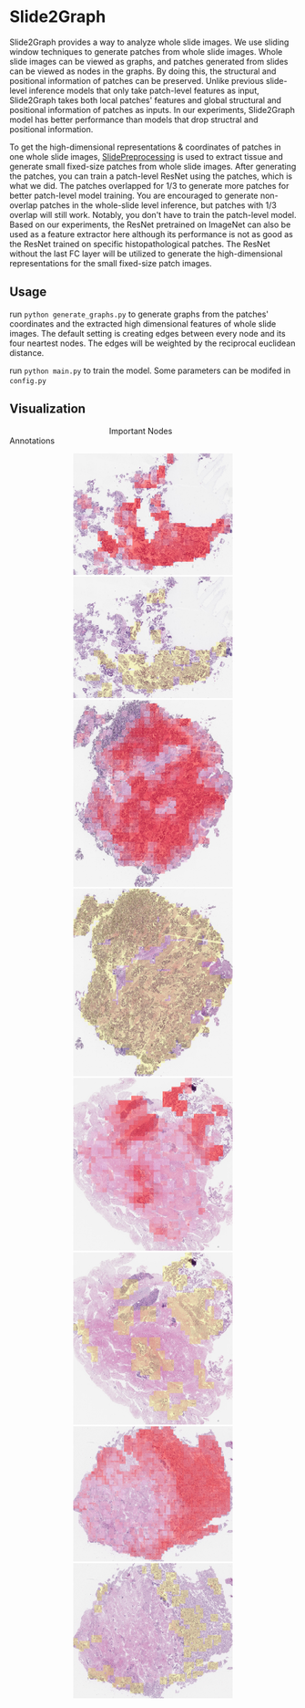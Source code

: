 # Slide2Graph
Slide2Graph provides a way to analyze whole slide images. We use sliding window techniques to generate patches from whole slide images. Whole slide images can be viewed as graphs, and patches generated from slides can be viewed as nodes in the graphs. By doing this, the structural and positional information of patches can be preserved. Unlike previous slide-level inference models that only take patch-level features as input, Slide2Graph takes both local patches' features and global structural and positional information of patches as inputs. In our experiments, Slide2Graph model has better performance than models that drop structral and positional information.

To get the high-dimensional representations & coordinates of patches in one whole slide images, [SlidePreprocessing](https://github.com/BMIRDS/SlidePreprocessing) is used to extract tissue and generate small fixed-size patches from whole slide images. After generating the patches, you can train a patch-level ResNet using the patches, which is what we did. The patches overlapped for 1/3 to generate more patches for better patch-level model training. You are encouraged to generate non-overlap patches in the whole-slide level inference, but patches with 1/3 overlap will still work. Notably, you don't have to train the patch-level model. Based on our experiments, the ResNet pretrained on ImageNet can also be used as a feature extractor here although its performance is not as good as the ResNet trained on specific histopathological patches.
The ResNet without the last FC layer will be utilized to generate the high-dimensional representations for the small fixed-size patch images. 


## Usage
run `python generate_graphs.py` to generate graphs from the patches' coordinates and the extracted high dimensional features of whole slide images. The default setting is creating edges between every node and its four neartest nodes. The edges will be weighted by the reciprocal euclidean distance.

run `python main.py` to train the model. Some parameters can be modifed in `config.py`


## Visualization
&ensp;&ensp;&ensp;&ensp;&ensp;&ensp;&ensp;&ensp;&ensp;&ensp;&ensp;&ensp;&ensp;&ensp;&ensp;&ensp;&ensp;&ensp;&ensp;&ensp;&ensp;&ensp;&ensp;&ensp;&ensp;Important Nodes  &ensp;&ensp;&ensp;&ensp;&ensp;&ensp;&ensp;&ensp;&ensp;&ensp;&ensp;&ensp;&ensp;&ensp;&ensp;&ensp;&ensp;&ensp;&ensp;&ensp;&ensp;&ensp; Annotations 
<div align=center><img width="280" src="IMG/256055_r.jpg" alt="Important Nodes"> <img width="280" src="IMG/256055_label.jpg" alt="Annotations"></div>
<div align=center><img width="280" src="IMG/256061_r.jpg" alt="Important Nodes"> <img width="280" src="IMG/256061_label.jpg" alt="Annotations"></div>
<div align=center><img width="280" src="IMG/256062_r.jpg" alt="Important Nodes"> <img width="280" src="IMG/256062_label.jpg" alt="Annotations"></div>
<div align=center><img width="280" src="IMG/256066_r.jpg" alt="Important Nodes"> <img width="280" src="IMG/256066_label.jpg" alt="Annotations"></div>

